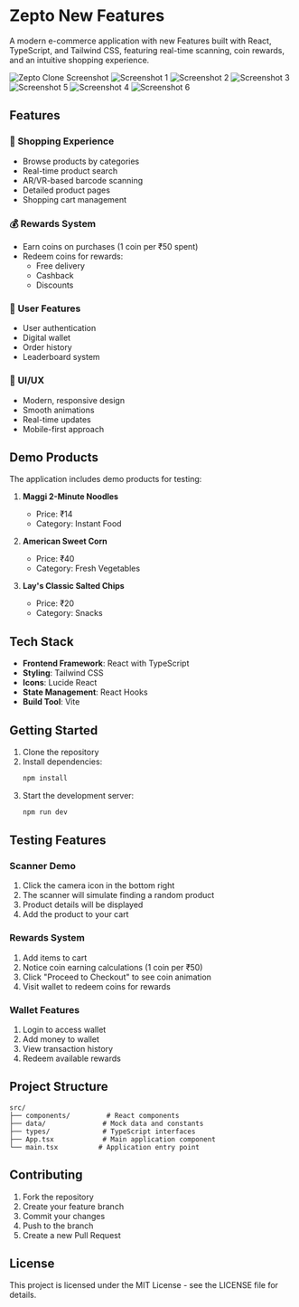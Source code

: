 # Zepto New Features

A modern e-commerce application with new Features built with React, TypeScript, and Tailwind CSS, featuring real-time scanning, coin rewards, and an intuitive shopping experience.

![Zepto Clone Screenshot](https://images.unsplash.com/photo-1542838132-92c53300491e?auto=format&fit=crop&q=80)
![Screenshot 1](Screenshot%202025-01-25%20212945.png)
![Screenshot 2](Screenshot%202025-01-25%20213001.png)
![Screenshot 3](Screenshot%202025-01-25%20214419.png)
![Screenshot 5](Screenshot%202025-01-25%20215002.png)
![Screenshot 4](Screenshot%202025-01-25%20214735.png)
![Screenshot 6](Screenshot%202025-01-25%20215027.png)

## Features

### 🛒 Shopping Experience
- Browse products by categories
- Real-time product search
- AR/VR-based barcode scanning
- Detailed product pages
- Shopping cart management

### 💰 Rewards System
- Earn coins on purchases (1 coin per ₹50 spent)
- Redeem coins for rewards:
  - Free delivery
  - Cashback
  - Discounts

### 👤 User Features
- User authentication
- Digital wallet
- Order history
- Leaderboard system

### 📱 UI/UX
- Modern, responsive design
- Smooth animations
- Real-time updates
- Mobile-first approach

## Demo Products

The application includes demo products for testing:

1. **Maggi 2-Minute Noodles**
   - Price: ₹14
   - Category: Instant Food

2. **American Sweet Corn**
   - Price: ₹40
   - Category: Fresh Vegetables

3. **Lay's Classic Salted Chips**
   - Price: ₹20
   - Category: Snacks

## Tech Stack

- **Frontend Framework**: React with TypeScript
- **Styling**: Tailwind CSS
- **Icons**: Lucide React
- **State Management**: React Hooks
- **Build Tool**: Vite

## Getting Started

1. Clone the repository
2. Install dependencies:
   ```bash
   npm install
   ```
3. Start the development server:
   ```bash
   npm run dev
   ```

## Testing Features

### Scanner Demo
1. Click the camera icon in the bottom right
2. The scanner will simulate finding a random product
3. Product details will be displayed
4. Add the product to your cart

### Rewards System
1. Add items to cart
2. Notice coin earning calculations (1 coin per ₹50)
3. Click "Proceed to Checkout" to see coin animation
4. Visit wallet to redeem coins for rewards

### Wallet Features
1. Login to access wallet
2. Add money to wallet
3. View transaction history
4. Redeem available rewards

## Project Structure

```
src/
├── components/         # React components
├── data/              # Mock data and constants
├── types/             # TypeScript interfaces
├── App.tsx            # Main application component
└── main.tsx          # Application entry point
```

## Contributing

1. Fork the repository
2. Create your feature branch
3. Commit your changes
4. Push to the branch
5. Create a new Pull Request

## License

This project is licensed under the MIT License - see the LICENSE file for details.
